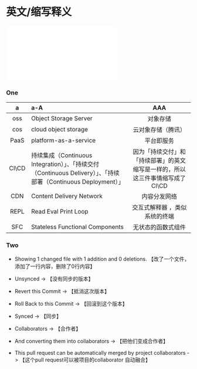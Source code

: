 # 英文/缩写释义

<iframe frameborder="no" border="0" marginwidth="0" marginheight="0" src="//music.163.com/outchain/player?type=2&id=436355381&auto=0&height=66"></iframe>

### One

| a | a-A | AAA |
|:---------:|:---------|:-------:|
| oss      | Object Storage Server | 对象存储 |
| cos      | cloud object storage      | 云对象存储（腾讯） |
| PaaS     | platform-as-a-service      | 平台即服务 |
| CI\CD    | 持续集成（Continuous Integration）」、「持续交付（Continuous Delivery）」、「持续部署（Continuous Deployment）」 | 因为「持续交付」和「持续部署」的英文缩写是一样的，所以这三件事情缩写成了 CI\CD |
| CDN | Content Delivery Network | 内容分发网络 |
| REPL | Read Eval Print Loop | 交互式解释器 ，类似系统的终端 |
| SFC | Stateless Functional Components | 无状态的函数式组件 |


### Two

- Showing 1 changed file with 1 addition and 0 deletions. 【改了一个文件，添加了一行内容，删除了0行内容】

- Unsynced  ->  【没有同步的版本】
- Revert this Commit  ->  【抵消这次版本】
- Roll Back to this Commit  ->  【回滚到这个版本】
- Synced    ->   【同步】
- Collaborators  ->  【合作者】
- And converting them into collaborators    ->   【把他们变成合作者】
- This pull request can be automatically merged by project collaborators    ->  【这个pull request可以被项目的collaborator 自动融合】

